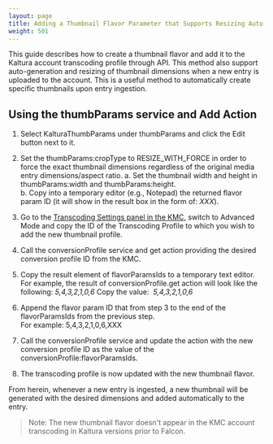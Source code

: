 ```yaml
---
layout: page
title: Adding a Thumbnail Flavor Parameter that Supports Resizing Auto-generated Thumbnails
weight: 501
---
```


This guide describes how to create a thumbnail flavor and add it to the Kaltura account transcoding profile through API. This method also support auto-generation and resizing of thumbnail dimensions when a new entry is uploaded to the account. This is a useful method to automatically create specific thumbnails upon entry ingestion.

## Using the thumbParams service and Add Action  

1.  Select KalturaThumbParams under thumbParams and click the Edit button next to it.
2.  Set the thumbParams:cropType to RESIZE\_WITH\_FORCE in order to force the exact thumbnail dimensions regardless of the original media entry dimensions/aspect ratio.
    a.  Set the thumbnail width and height in thumbParams:width and thumbParams:height.  
    b.  Copy into a temporary editor (e.g., Notepad) the returned flavor param ID (it will show in the result box in the form of: *<id>XXX</id>*). 
3.  Go to the [Transcoding Settings panel in the KMC](http://www.kaltura.com/index.php/kmc/kmc4#account|transcoding), switch to Advanced Mode and copy the ID of the Transcoding Profile to which you wish to add the new thumbnail profile.
4.  Call the conversionProfile service and get action providing the desired conversion profile ID from the KMC.
5.  Copy the result element of flavorParamsIds to a temporary text editor. 
For example, the result of conversionProfile.get action will look like the following: *<flavorParamsIds>5,4,3,2,1,0,6</flavorParamsIds>*  Copy the value:  *5,4,3,2,1,0,6*

6.  Append the flavor param ID that from step 3 to the end of the flavorParamsIds from the previous step.  
    For example: 5,4,3,2,1,0,6,XXX 
7.  Call the conversionProfile service and update the action with the new conversion profile ID as the value of the conversionProfile:flavorParamsIds.  
8.  The transcoding profile is now updated with the new thumbnail flavor. 

From herein, whenever a new entry is ingested, a new thumbnail will be generated with the desired dimensions and added automatically to the entry.
 
>Note: The new thumbnail flavor doesn't appear in the KMC account transcoding in Kaltura versions prior to Falcon.

